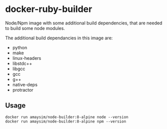# docker-ruby-builder
Node/Npm image with some additional build dependencies, that are needed to build some node modules.

The additional build dependancies in this image are:

- python
- make
- linux-headers
- libstdc++
- libgcc
- gcc
- g++
- native-deps
- protractor

## Usage

    docker run amaysim/node-builder:8-alpine node --version
    docker run amaysim/node-builder:8-alpine npm --version